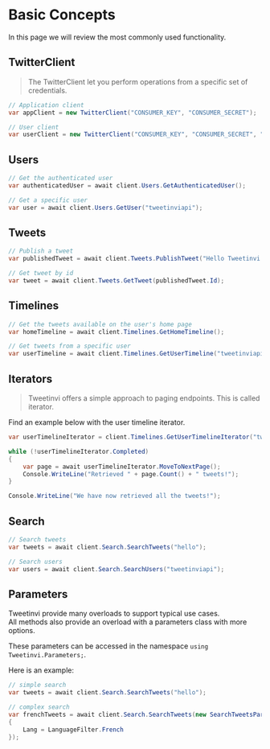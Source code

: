 # Basic Concepts

In this page we will review the most commonly used functionality.

## TwitterClient

> The TwitterClient let you perform operations from a specific set of credentials.

``` c#
// Application client
var appClient = new TwitterClient("CONSUMER_KEY", "CONSUMER_SECRET");

// User client
var userClient = new TwitterClient("CONSUMER_KEY", "CONSUMER_SECRET", "ACCESS_TOKEN", "ACCESS_TOKEN_SECRET");
```

## Users

``` c#
// Get the authenticated user
var authenticatedUser = await client.Users.GetAuthenticatedUser();

// Get a specific user
var user = await client.Users.GetUser("tweetinviapi");
```

## Tweets

``` c#
// Publish a tweet
var publishedTweet = await client.Tweets.PublishTweet("Hello Tweetinvi!");

// Get tweet by id
var tweet = await client.Tweets.GetTweet(publishedTweet.Id);
```

## Timelines

``` c#
// Get the tweets available on the user's home page
var homeTimeline = await client.Timelines.GetHomeTimeline();

// Get tweets from a specific user
var userTimeline = await client.Timelines.GetUserTimeline("tweetinviapi");
```

## Iterators

> Tweetinvi offers a simple approach to paging endpoints. This is called iterator.

Find an example below with the user timeline iterator.

``` c#
var userTimelineIterator = client.Timelines.GetUserTimelineIterator("tweetinviapi");

while (!userTimelineIterator.Completed)
{
    var page = await userTimelineIterator.MoveToNextPage();
    Console.WriteLine("Retrieved " + page.Count() + " tweets!");
}

Console.WriteLine("We have now retrieved all the tweets!");
```

## Search

``` c#
// Search tweets
var tweets = await client.Search.SearchTweets("hello");

// Search users
var users = await client.Search.SearchUsers("tweetinviapi");
```

## Parameters

Tweetinvi provide many overloads to support typical use cases.\
All methods also provide an overload with a parameters class with more options.

These parameters can be accessed in the namespace `using Tweetinvi.Parameters;`.

Here is an example:

``` c#
// simple search
var tweets = await client.Search.SearchTweets("hello");

// complex search
var frenchTweets = await client.Search.SearchTweets(new SearchTweetsParameters("hello")
{
    Lang = LanguageFilter.French
});
```